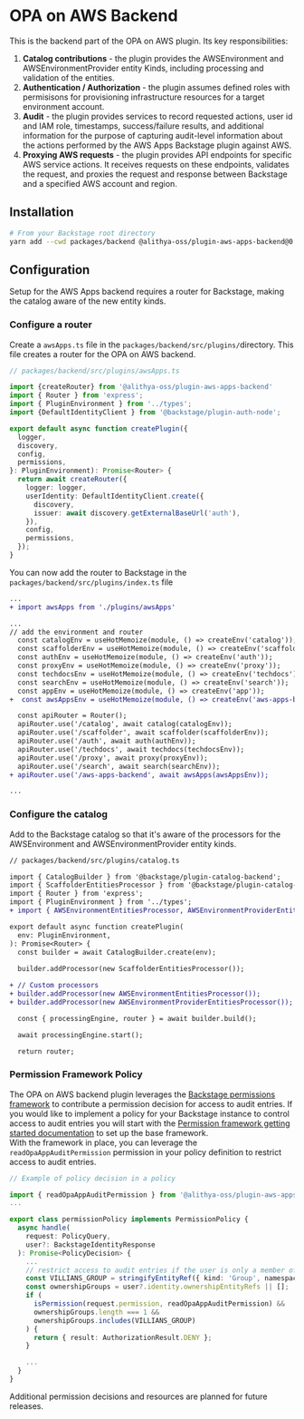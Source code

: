 <!-- 
Copyright Amazon.com, Inc. or its affiliates. All Rights Reserved.
SPDX-License-Identifier: Apache-2.0 
-->
# OPA on AWS Backend

This is the backend part of the OPA on AWS plugin.  Its key responsibilities:

1. **Catalog contributions** - the plugin provides the AWSEnvironment and AWSEnvironmentProvider entity Kinds, including processing and validation of the entities.
2. **Authentication / Authorization** - the plugin assumes defined roles with permisisons for provisioning infrastructure resources for a target environment account.
3. **Audit** - the plugin provides services to record requested actions, user id and IAM role, timestamps, success/failure results, and additional information for the purpose of capturing audit-level information about the actions performed by the AWS Apps Backstage plugin against AWS.
4. **Proxying AWS requests** - the plugin provides API endpoints for specific AWS service actions.  It receives requests on these endpoints, validates the request, and proxies the request and response between Backstage and a specified AWS account and region.

## Installation

```sh
# From your Backstage root directory
yarn add --cwd packages/backend @alithya-oss/plugin-aws-apps-backend@0.2.0
```

## Configuration

Setup for the AWS Apps backend requires a router for Backstage, making the catalog aware of the new entity kinds.

### Configure a router

Create a `awsApps.ts` file in the `packages/backend/src/plugins/`directory.  This file creates a router for the OPA on AWS backend.

```ts
// packages/backend/src/plugins/awsApps.ts

import {createRouter} from '@alithya-oss/plugin-aws-apps-backend'
import { Router } from 'express';
import { PluginEnvironment } from '../types';
import {DefaultIdentityClient } from '@backstage/plugin-auth-node';

export default async function createPlugin({
  logger,
  discovery,
  config,
  permissions,
}: PluginEnvironment): Promise<Router> {
  return await createRouter({
    logger: logger,
    userIdentity: DefaultIdentityClient.create({
      discovery,
      issuer: await discovery.getExternalBaseUrl('auth'),
    }),
    config,
    permissions,
  });
}
```

You can now add the router to Backstage in the `packages/backend/src/plugins/index.ts` file

```diff
...
+ import awsApps from './plugins/awsApps'

...
// add the environment and router
  const catalogEnv = useHotMemoize(module, () => createEnv('catalog'));
  const scaffolderEnv = useHotMemoize(module, () => createEnv('scaffolder'));
  const authEnv = useHotMemoize(module, () => createEnv('auth'));
  const proxyEnv = useHotMemoize(module, () => createEnv('proxy'));
  const techdocsEnv = useHotMemoize(module, () => createEnv('techdocs'));
  const searchEnv = useHotMemoize(module, () => createEnv('search'));
  const appEnv = useHotMemoize(module, () => createEnv('app'));
+  const awsAppsEnv = useHotMemoize(module, () => createEnv('aws-apps-backend'));

  const apiRouter = Router();
  apiRouter.use('/catalog', await catalog(catalogEnv));
  apiRouter.use('/scaffolder', await scaffolder(scaffolderEnv));
  apiRouter.use('/auth', await auth(authEnv));
  apiRouter.use('/techdocs', await techdocs(techdocsEnv));
  apiRouter.use('/proxy', await proxy(proxyEnv));
  apiRouter.use('/search', await search(searchEnv));
+ apiRouter.use('/aws-apps-backend', await awsApps(awsAppsEnv));

...
```

### Configure the catalog

Add to the Backstage catalog so that it's aware of the processors for the AWSEnvironment and AWSEnvironmentProvider entity kinds.

```diff
// packages/backend/src/plugins/catalog.ts

import { CatalogBuilder } from '@backstage/plugin-catalog-backend';
import { ScaffolderEntitiesProcessor } from '@backstage/plugin-catalog-backend-module-scaffolder-entity-model';
import { Router } from 'express';
import { PluginEnvironment } from '../types';
+ import { AWSEnvironmentEntitiesProcessor, AWSEnvironmentProviderEntitiesProcessor} from '@alithya-oss/plugin-aws-apps-backend';

export default async function createPlugin(
  env: PluginEnvironment,
): Promise<Router> {
  const builder = await CatalogBuilder.create(env);
  
  builder.addProcessor(new ScaffolderEntitiesProcessor());

+ // Custom processors
+ builder.addProcessor(new AWSEnvironmentEntitiesProcessor());
+ builder.addProcessor(new AWSEnvironmentProviderEntitiesProcessor());

  const { processingEngine, router } = await builder.build();

  await processingEngine.start();

  return router;
```

### Permission Framework Policy

The OPA on AWS backend plugin leverages the [Backstage permissions framework](https://backstage.io/docs/permissions/overview) to contribute a permission decision for access to audit entries.  If you would like to implement a policy for your Backstage instance to control access to audit entries you will start with the [Permission framework getting started documentation](https://backstage.io/docs/permissions/getting-started) to set up the base framework.  
With the framework in place, you can leverage the `readOpaAppAuditPermission` permission in your policy definition to restrict access to audit entries.

```ts
// Example of policy decision in a policy

import { readOpaAppAuditPermission } from '@alithya-oss/plugin-aws-apps-common';
...

export class permissionPolicy implements PermissionPolicy {
  async handle(
    request: PolicyQuery,
    user?: BackstageIdentityResponse
  ): Promise<PolicyDecision> {
    ...
    // restrict access to audit entries if the user is only a member of the Villians group
    const VILLIANS_GROUP = stringifyEntityRef({ kind: 'Group', namespace: DEFAULT_NAMESPACE, name: "villians" });
    const ownershipGroups = user?.identity.ownershipEntityRefs || [];
    if (
      isPermission(request.permission, readOpaAppAuditPermission) && 
      ownershipGroups.length === 1 && 
      ownershipGroups.includes(VILLIANS_GROUP)
    ) {
      return { result: AuthorizationResult.DENY };
    }

    ...
  }
}

```

Additional permission decisions and resources are planned for future releases.